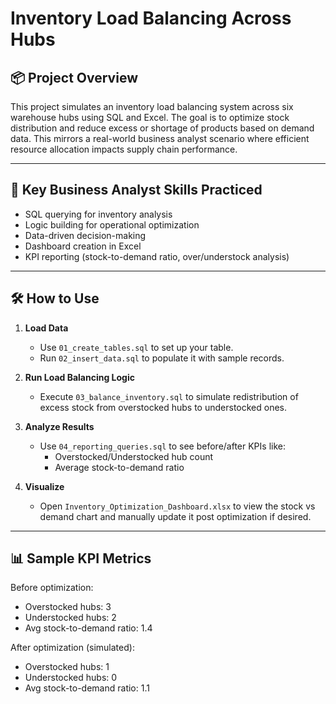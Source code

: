 # Inventory Load Balancing Across Hubs

## 📦 Project Overview
This project simulates an inventory load balancing system across six warehouse hubs using SQL and Excel. The goal is to optimize stock distribution and reduce excess or shortage of products based on demand data. This mirrors a real-world business analyst scenario where efficient resource allocation impacts supply chain performance.



---

## 🧠 Key Business Analyst Skills Practiced

- SQL querying for inventory analysis
- Logic building for operational optimization
- Data-driven decision-making
- Dashboard creation in Excel
- KPI reporting (stock-to-demand ratio, over/understock analysis)

---

## 🛠️ How to Use

1. **Load Data**
   - Use `01_create_tables.sql` to set up your table.
   - Run `02_insert_data.sql` to populate it with sample records.

2. **Run Load Balancing Logic**
   - Execute `03_balance_inventory.sql` to simulate redistribution of excess stock from overstocked hubs to understocked ones.

3. **Analyze Results**
   - Use `04_reporting_queries.sql` to see before/after KPIs like:
     - Overstocked/Understocked hub count
     - Average stock-to-demand ratio

4. **Visualize**
   - Open `Inventory_Optimization_Dashboard.xlsx` to view the stock vs demand chart and manually update it post optimization if desired.

---

## 📊 Sample KPI Metrics

Before optimization:
- Overstocked hubs: 3
- Understocked hubs: 2
- Avg stock-to-demand ratio: 1.4

After optimization (simulated):
- Overstocked hubs: 1
- Understocked hubs: 0
- Avg stock-to-demand ratio: 1.1


